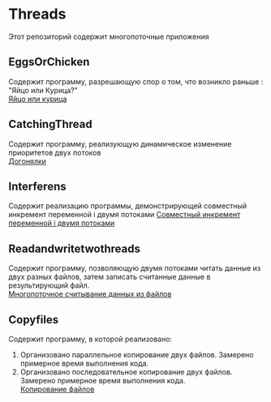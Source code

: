 # Threads #
Этот репозиторий содержит многопоточные приложения

## EggsOrChicken ##
Содержит программу, разрешающую спор о том, что возникло раньше : "Яйцо или Курица?"<br>
<a href="https://github.com/Trushenkov/Threads/tree/master/src/ru/tds/eggsorchiken">Яйцо или курица</a>
## CatchingThread ##
Содержит программу, реализующую динамическое изменение приоритетов двух потоков <br>
<a href="https://github.com/Trushenkov/Threads/tree/master/src/ru/tds/catchingthreads">Догонялки</a>
## Interferens ##
Содержит реализацию программы, демонстрирующей совместный инкремент переменной i двумя потоками
<a href="https://github.com/Trushenkov/Threads/tree/master/src/ru/tds/interferens">Совместный инкремент переменной i двумя потоками</a>
## Readandwritetwothreads ##
Содержит программу,  позволяющую двумя потоками читать данные из двух разных файлов, затем записать считанные данные в результирующий файл.<br> <a href="https://github.com/Trushenkov/Threads/tree/master/src/ru/tds/readandwritetwothreads">Многопоточное считывание данных из файлов</a>
## Copyfiles ## 
Содержит программу, в которой реализовано:
1. Организовано параллельное копирование двух файлов. Замерено примерное время выполнения кода.
2. Организовано последовательное копирование двух файлов. Замерено примерное время выполнения кода.<br>
<a href="https://github.com/Trushenkov/Threads/tree/master/src/ru/tds/copyfiles"> Копирование файлов </a>
